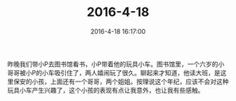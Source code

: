 ﻿---
title: 2016-4-18
date: 2016-4-18 16:17:00
tags:
categories: 爸爸
---
昨晚我们带小P去图书馆看书，小P带着他的玩具小车。图书馆里，一个六岁的小哥哥被小P的小车吸引住了，两人嬉闹玩了很久。聊起来才知道，他读大班，是这里保安的小孩，上面还有一个哥哥，两个姐姐。按理说这个年纪，应该不会对这种玩具小车产生兴趣了，这个小孩的表现有点让我意外，也让我有些感触。